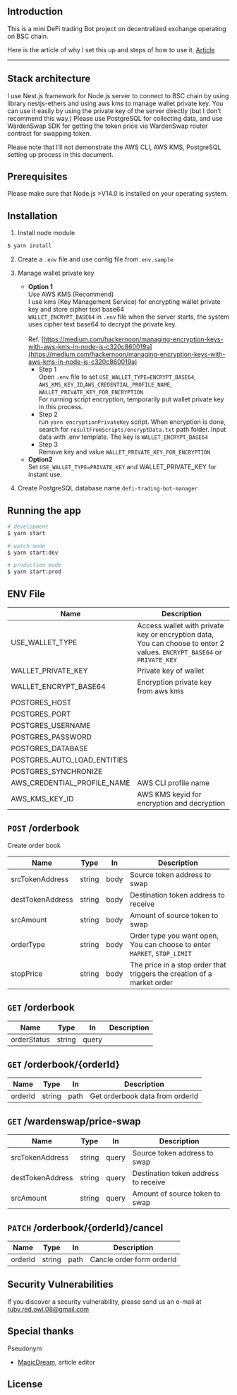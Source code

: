 ## Introduction

This is a mini DeFi trading Bot project on decentralized exchange operating on BSC chain.

Here is the article of why I set this up and steps of how to use it. [Article](https://)

---

## Stack architecture

I use Nest.js framework for Node.js server to connect to BSC chain by using library nestjs-ethers and using aws kms to manage wallet private key. You can use it easily by using the private key of the server directly (but I don’t recommend this way.) Please use PostgreSQL for collecting data, and use WardenSwap SDK for getting the token price via WardenSwap router contract for swapping token.

Please note that I’ll not demonstrate the AWS CLI, AWS KMS, PostgreSQL setting up process in this document.

## Prerequisites

Please make sure that Node.js >V14.0 is installed on your operating system.

## Installation

1. Install node module

```bash
$ yarn install
```

2. Create a `.env` file and use config file from`.env.sample`

3. Manage wallet private key<br>
   - **Option 1** <br>
   Use AWS KMS (Recommend)<br>
   I use kms (Key Management Service) for encrypting wallet private key and store cipher text base64<br>`WALLET_ENCRYPT_BASE64` in `.env` file
   when the server starts, the system uses cipher text base64 to decrypt the private key.<br><br>
   Ref.
   [https://medium.com/hackernoon/managing-encryption-keys-with-aws-kms-in-node-js-c320c860019a](https://medium.com/hackernoon/managing-encryption-keys-with-aws-kms-in-node-js-c320c860019a)
     - Step 1<br>
      Open `.env` file to set `USE_WALLET_TYPE=ENCRYPT_BASE64`, `AWS_KMS_KEY_ID`,`AWS_CREDENTIAL_PROFILE_NAME`, `WALLET_PRIVATE_KEY_FOR_ENCRYPTION`<br>
      For running script encryption, temporarily put wallet private key in this process.
     - Step 2<br>
         run `yarn encryptionPrivateKey` script. When encryption is done, search for `resultFromScripts/encryptData.txt` path folder. Input data with .env template. The key is  `WALLET_ENCRYPT_BASE64`<br>
     - Step 3<br>
         Remove key and value `WALLET_PRIVATE_KEY_FOR_ENCRYPTION`
   - **Option2**<br>
     Set `USE_WALLET_TYPE=PRIVATE_KEY` and WALLET_PRIVATE_KEY for instant use.


4. Create PostgreSQL database name `defi-trading-bot-manager`

## Running the app

```bash
# development
$ yarn start

# watch mode
$ yarn start:dev

# production mode
$ yarn start:prod
```
## ENV File

| Name                        | Description                                                                                                            |
| --------------------------- | ---------------------------------------------------------------------------------------------------------------------- |
| USE_WALLET_TYPE             | Access wallet with private key or encryption data, You can choose to enter 2 values. `ENCRYPT_BASE64` or `PRIVATE_KEY` |
| WALLET_PRIVATE_KEY          | Private key of wallet                                                                                                  |
| WALLET_ENCRYPT_BASE64       | Encryption private key from aws kms                                                                                    |
| POSTGRES_HOST               |                                                                                                                        |
| POSTGRES_PORT               |                                                                                                                        |
| POSTGRES_USERNAME           |                                                                                                                        |
| POSTGRES_PASSWORD           |                                                                                                                        |
| POSTGRES_DATABASE           |                                                                                                                        |
| POSTGRES_AUTO_LOAD_ENTITIES |                                                                                                                        |
| POSTGRES_SYNCHRONIZE        |                                                                                                                        |
| AWS_CREDENTIAL_PROFILE_NAME | AWS CLI profile name                                                                                                   |
| AWS_KMS_KEY_ID              | AWS KMS keyid for encryption and decryption                                                                            |





## `POST` /orderbook

Create order book

| Name             | Type   | In   | Description                          |
| ---------------- | ------ | ---- | ------------------------------------ |
| srcTokenAddress  | string | body | Source token address to swap         |
| destTokenAddress | string | body | Destination token address to receive |
| srcAmount        | string | body | Amount of source token to swap       |
| orderType        | string | body | Order type you want open, You can choose to enter `MARKET`, `STOP_LIMIT`                                    |
| stopPrice        | string | body | The price in a stop order that triggers the creation of a market order                                     |

## `GET` /orderbook

| Name        | Type   | In    | Description |
| ----------- | ------ | ----- | ----------- |
| orderStatus | string | query |             |

## `GET` /orderbook/{orderId}

| Name    | Type   | In   | Description                     |
| ------- | ------ | ---- | ------------------------------- |
| orderId | string | path | Get orderbook data from orderId |

## `GET` /wardenswap/price-swap

| Name             | Type   | In    | Description                          |
| ---------------- | ------ | ----- | ------------------------------------ |
| srcTokenAddress  | string | query | Source token address to swap         |
| destTokenAddress | string | query | Destination token address to receive |
| srcAmount        | string | query | Amount of source token to swap       |

## `PATCH` /orderbook/{orderId}/cancel

| Name    | Type   | In   | Description               |
| ------- | ------ | ---- | ------------------------- |
| orderId | string | path | Cancle order form orderId |


## Security Vulnerabilities

If you discover a security vulnerability, please send us an e-mail at <ruby.red.owl.08@gmail.com>

## Special thanks

Pseudonym<br>
* [MagicDream](https://github.com/MagicDream01), article editor

## License

